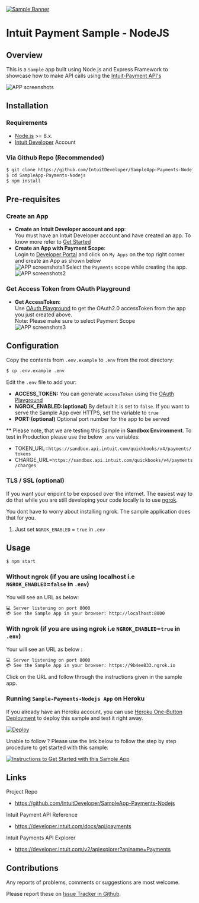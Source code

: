 
[![Sample Banner](public/images/Sample.png)][ss1]

Intuit Payment Sample - NodeJS
==========================================================

## Overview

This is a `Sample` app built using Node.js and Express Framework to showcase how to make API calls using the [Intuit-Payment API's](https://developer.intuit.com/docs/00_quickbooks_payments/2_build/20_explore_the_quickbooks_payments_api)

![APP screenshots](public/images/App.png)


## Installation

### Requirements

* [Node.js](http://nodejs.org) >= 8.x.
* [Intuit Developer](https://developer.intuit.com) Account

### Via Github Repo (Recommended)

```bash
$ git clone https://github.com/IntuitDeveloper/SampleApp-Payments-Nodejs
$ cd SampleApp-Payments-Nodejs
$ npm install
```


## Pre-requisites

### Create an App
* **Create an Intuit Developer account and app**:  
  You must have an Intuit Developer account and have created an app. To know more refer to [Get Started](https://developer.intuit.com/docs/00_quickbooks_online/1_get_started/00_get_started) 
* **Create an App with Payment Scope**:    
  Login to [Developer Portal](https://developer.intuit.com) and click on `My Apps` on the top right corner and create an App as shown below  
  ![APP screenshots1](public/images/App_Create_1.png) 
  Select the `Payments` scope while creating the app.
  ![APP screenshots2](public/images/App_Create_2.png)


### Get Access Token from OAuth Playground
* **Get AccessToken**:  
  Use [OAuth Playground](https://developer.intuit.com/v2/ui#/playground) to get the OAuth2.0 accessToken from the app you just created above.   
  Note: Please make sure to select Payment Scope   
  ![APP screenshots3](public/images/App_Create_3.png)

## Configuration

Copy the contents from `.env.example` to `.env` from the root directory:
```bash
$ cp .env.example .env
```
Edit the `.env` file to add your:  

* **ACCESS_TOKEN:** You can generate `accessToken` using the [OAuth Playground](https://developer.intuit.com/v2/ui#/playground)
* **NGROK_ENABLED:(optional)** By default it is set to `false`. If you want to serve the Sample App over HTTPS, set the variable to `true` 
* **PORT:(optional)** Optional port number for the app to be served

** Please note, that we are testing this Sample in **Sandbox Environment**. To test in Production please use the below `.env` variables:
* TOKEN_URL=`https://sandbox.api.intuit.com/quickbooks/v4/payments/tokens`    
* CHARGE_URL=`https://sandbox.api.intuit.com/quickbooks/v4/payments/charges`



### TLS / SSL (**optional**)

If you want your enpoint to be exposed over the internet. The easiest way to do that while you are still developing your code locally is to use [ngrok](https://ngrok.com/).  

You dont have to worry about installing ngrok. The sample application does that for you.   
1. Just set `NGROK_ENABLED` = `true` in `.env` 


## Usage

```bash
$ npm start
```

### Without ngrok (if you are using localhost i.e `NGROK_ENABLED`=`false` in `.env`)
You will see an URL as below:
```bash
💻 Server listening on port 8000  
💳 See the Sample App in your browser: http://localhost:8000
```


### With ngrok (if you are using ngrok i.e `NGROK_ENABLED`=`true` in `.env`)

Your will see an URL as below : 
```bash
💻 Server listening on port 8000  
💳 See the Sample App in your browser: https://9b4ee833.ngrok.io
```

Click on the URL and follow through the instructions given in the sample app.


### Running `Sample-Payments-Nodejs App` on Heroku

If you already have an Heroku account, you can use [Heroku One-Button Deployment](https://devcenter.heroku.com/articles/heroku-button) to deploy this sample and test it right away.

[![Deploy](https://www.herokucdn.com/deploy/button.svg)](https://heroku.com/deploy)


Unable to follow ? Please use the link below to follow the step by step procedure to get started with this sample:

[![Instructions to Get Started with this Sample App]()](https://www.youtube.com/watch?v=Q4pSndbcY_E&feature=youtu.be) 


## Links

Project Repo

* https://github.com/IntuitDeveloper/SampleApp-Payments-Nodejs

Intuit Payment API Reference

* https://developer.intuit.com/docs/api/payments

Intuit Payments API Explorer

* https://developer.intuit.com/v2/apiexplorer?apiname=Payments

## Contributions

Any reports of problems, comments or suggestions are most welcome.

Please report these on [Issue Tracker in Github](https://github.com/IntuitDeveloper/SampleApp-Payments-Nodejs/issues).


[ss1]: https://help.developer.intuit.com/s/samplefeedback?cid=9010&repoName=SampleApp-Payments-Nodejs
